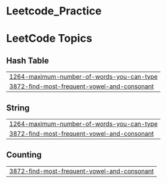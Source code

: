 # Leetcode_Practice
<!---LeetCode Topics Start-->
# LeetCode Topics
## Hash Table
|  |
| ------- |
| [1264-maximum-number-of-words-you-can-type](https://github.com/snigdhadeb11/Leetcode_Practice/tree/master/1264-maximum-number-of-words-you-can-type) |
| [3872-find-most-frequent-vowel-and-consonant](https://github.com/snigdhadeb11/Leetcode_Practice/tree/master/3872-find-most-frequent-vowel-and-consonant) |
## String
|  |
| ------- |
| [1264-maximum-number-of-words-you-can-type](https://github.com/snigdhadeb11/Leetcode_Practice/tree/master/1264-maximum-number-of-words-you-can-type) |
| [3872-find-most-frequent-vowel-and-consonant](https://github.com/snigdhadeb11/Leetcode_Practice/tree/master/3872-find-most-frequent-vowel-and-consonant) |
## Counting
|  |
| ------- |
| [3872-find-most-frequent-vowel-and-consonant](https://github.com/snigdhadeb11/Leetcode_Practice/tree/master/3872-find-most-frequent-vowel-and-consonant) |
<!---LeetCode Topics End-->